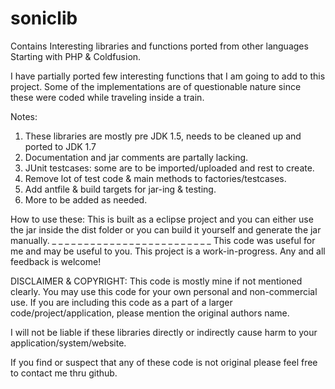 # soniclib
Contains Interesting libraries and functions ported from other languages
Starting with PHP & Coldfusion.

I have partially ported few interesting functions that I am going to add to this project. 
Some of the implementations are of questionable nature since these were coded while traveling inside a train. 


Notes:

1. These libraries are mostly pre JDK 1.5, needs to be cleaned up and ported to JDK 1.7
2. Documentation and jar comments are partally lacking.
3. JUnit testcases: some are to be imported/uploaded and rest to create.
4. Remove lot of test code & main methods to factories/testcases.
5. Add antfile & build targets for jar-ing & testing.
6. More to be added as needed.

How to use these:
This is built as a eclipse project and you can either use the jar inside the dist folder or you can build it yourself and generate the jar manually.
_
_
_
_
_
_
_
_
_
_
_
_
_
_
_
_
_
_
_
_
_
_
_
_
_
This code was useful for me and may be useful to you. This project is a work-in-progress. Any and all feedback is welcome!

DISCLAIMER & COPYRIGHT:
This code is mostly mine if not mentioned clearly. You may use this code for your own personal and non-commercial use. If you are including this code as a part of a larger code/project/application, please mention the original authors name.

I will not be liable if these libraries directly or indirectly cause harm to your application/system/website.

If you find or suspect that any of these code is not original please feel free to contact me thru github.